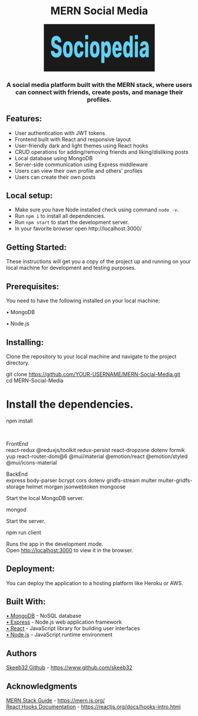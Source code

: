 <h1 align="center">MERN Social Media</h1>
<p align="center">
  <img  alt=“Sociopedia height="128px" width="300px" src="https://github.com/Skeeb32/socialpedia/blob/master/Screenshot%202023-02-07%20at%206.04.09%20PM.png?raw=true">
</p>

<h3 align="center">A social media platform built with the MERN stack, where users can connect with friends, create posts, and manage their profiles.</h3>


## Features:
- User authentication with JWT tokens
- Frontend built with React and responsive layout
- User-friendly dark and light themes using React hooks
- CRUD operations for adding/removing friends and liking/disliking posts 
- Local database using MongoDB
- Server-side communication using Express middleware
- Users can view their own profile and others' profiles
- Users can create their own posts

## Local setup:
- Make sure you have Node installed check using command `node -v`.
- Run `npm i` to install all dependencies.
- Run `npm start` to start the development server.
- In your favorite browser open http://localhost:3000/

## Getting Started:
<p>These instructions will get you a copy of the project up and running on your local machine for development and testing purposes.</p>

## Prerequisites:
<p>You need to have the following installed on your local machine:</p>
<p class="bold" align="left">• MongoDB</p>
<p class="bold"> • Node.js</p>

## Installing:
<p>Clone the repository to your local machine and navigate to the project directory.</p>

<span class="emphasized">git clone https://github.com/YOUR-USERNAME/MERN-Social-Media.git</span></br>
<span class="emphasized">cd MERN-Social-Media</p></span>
</p>

<h1>Install the dependencies.</h1>
<p class="bold">npm install</p> </br>
<p> FrontEnd </br>
react-redux @reduxjs/toolkit redux-persist react-dropzone dotenv formik yup react-router-dom@6 @mui/material @emotion/react @emotion/styled @mui/icons-material</p>

<p> BackEnd </br>
express body-parser bcrypt cors dotenv gridfs-stream multer multer-gridfs-storage helmet morgan jsonwebtoken mongoose </p>


<p>Start the local MongoDB server.</p>
<p class="bold">mongod </p>

<p>Start the server.</p>
<p class="bold">npm run client</p>

Runs the app in the development mode.<br />
Open [http://localhost:3000](http://localhost:3000) to view it in the browser.

## Deployment:
<p>You can deploy the application to a hosting platform like Heroku or AWS.</p>

## Built With:
<a href=“https://www.mongodb.com/“ target=“_new”>• MongoDB</a> - NoSQL database </br> 
<a href=“https://www.mongodb.com/“ target=“_new”>• Express</a> - Node.js web application framework </br> 
<a href=“https://www.mongodb.com/“ target=“_new”>• React</a> - JavaScript library for building user interfaces </br> 
<a href=“https://www.mongodb.com/“ target=“_new”>• Node.js</a> - JavaScript runtime environment </br> 

## Authors
<a href=“https://www.github.com/skeeb32“ target=“_new”>Skeeb32 Github</a> - https://www.github.com/skeeb32

## Acknowledgments
<a href=“https://mern.js.org/“ target=“_new”>MERN Stack Guide</a> - https://mern.js.org/ </br> 
<a href=“https://reactjs.org/docs/hooks-intro.html“ target=“_new”>React Hooks Documentation</a> - https://reactjs.org/docs/hooks-intro.html

